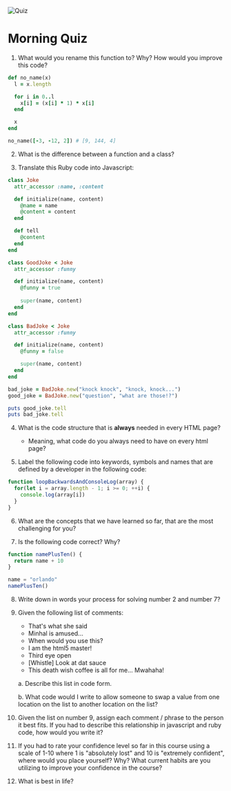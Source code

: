 ![Quiz](https://swoonproduction.s3.amazonaws.com/media/original_images/quiz_xEHRxwV.jpg)

# Morning Quiz

1. What would you rename this function to? Why? How would you improve this code?

```ruby
def no_name(x)
  l = x.length

  for i in 0..l
    x[i] = (x[i] * 1) * x[i]
  end

  x
end

no_name([-3, -12, 2]) # [9, 144, 4]
```
2. What is the difference between a function and a class?

3. Translate this Ruby code into Javascript:

```ruby
class Joke
  attr_accessor :name, :content

  def initialize(name, content)
    @name = name
    @content = content
  end

  def tell
    @content
  end
end

class GoodJoke < Joke
  attr_accessor :funny

  def initialize(name, content)
    @funny = true
    
    super(name, content)
  end
end

class BadJoke < Joke
  attr_accessor :funny

  def initialize(name, content)
    @funny = false

    super(name, content)
  end
end

bad_joke = BadJoke.new("knock knock", "knock, knock...")
good_joke = BadJoke.new("question", "what are those!?")

puts good_joke.tell
puts bad_joke.tell
```

4. What is the code structure that is **always** needed in every HTML page?
    - Meaning, what code do you always need to have on every html page?

5. Label the following code into keywords, symbols and names that are defined by a developer in the following code:

```js
function loopBackwardsAndConsoleLog(array) {
  for(let i = array.length - 1; i >= 0; ++i) {
    console.log(array[i])
  }
}
```

6. What are the concepts that we have learned so far, that are the most challenging for you?

7. Is the following code correct? Why?

```js
function namePlusTen() {
  return name + 10
}

name = "orlando"
namePlusTen()
```

8. Write down in words your process for solving number 2 and number 7?

9. Given the following list of comments:
    - That's what she said
    - Minhal is amused...
    - When would you use this?
    - I am the html5 master!
    - Third eye open
    - [Whistle] Look at dat sauce
    - This death wish coffee is all for me... Mwahaha!

    a. Describe this list in code form.

    b. What code would I write to allow someone to swap a value from one location on the list to another location on the list?

10. Given the list on number 9, assign each comment / phrase to the person it best fits. If you had to describe this relationship in javascript and ruby code, how would you write it?

11. If you had to rate your confidence level so far in this course using a scale of 1-10 where 1 is "absolutely lost" and 10 is "extremely confident", where would you place yourself? Why? What current habits are you utilizing to improve your confidence in the course?

12. What is best in life?
